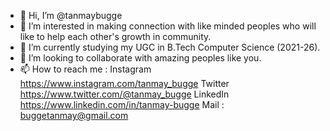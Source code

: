 - 👋 Hi, I’m @tanmaybugge
- 👀 I’m interested in making connection with like minded peoples who will like to help each other's growth in community.
- 🌱 I’m currently studying my UGC in B.Tech Computer Science (2021-26).
- 💞️ I’m looking to collaborate with amazing peoples like you.
- 📫 How to reach me : Instagram https://www.instagram.com/tanmay_bugge
                       Twitter https://www.twitter.com/@tanmay_bugge
                       LinkedIn https://www.linkedin.com/in/tanmay-bugge
                       Mail : buggetanmay@gmail.com


<!---
tanmaybugge/tanmaybugge is a ✨ special ✨ repository because its `README.md` (this file) appears on your GitHub profile.
You can click the Preview link to take a look at your changes.
--->
